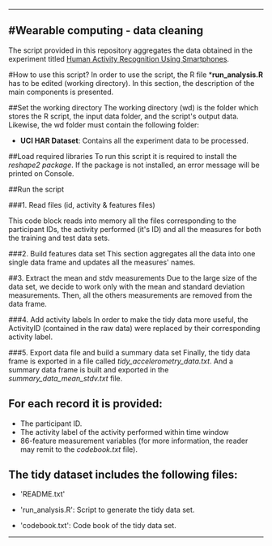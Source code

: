 
---------------------------------------------------------------------------
#Wearable computing - data cleaning
---------------------------------------------------------------------------

The script provided in this repository aggregates the data obtained in the experiment titled [Human Activity Recognition Using Smartphones](http://archive.ics.uci.edu/ml/datasets/Human+Activity+Recognition+Using+Smartphones  "Human Activity Recognition Using Smartphones"). 
 

#How to use this script?
In order to use the script, the R file ***run_analysis.R** has to be edited (working directory). In this section, the description of the main components is presented.


##Set the working directory
The working directory (wd) is the folder which stores the R script, the input data folder, and the script's output data. Likewise, the wd folder must contain the following folder:

 - **UCI HAR Dataset**: Contains all the experiment data to be processed.

##Load required libraries
To run this script it is required to install the *reshape2 package*. If the package is not installed, an error message will be printed on Console. 

##Run the script

###1. Read files (id, activity & features files)

This code block reads into memory all the files corresponding to the participant IDs, the activity performed (it's ID) and all the measures for both the training and test data sets.

###2. Build features data set
This section aggregates all the data into one single data frame and updates all the measures' names.  

##3. Extract the mean and stdv measurements
Due to the large size of the data set, we decide to work only with the mean and standard deviation measurements. Then, all the others measurements are removed from the data frame.

###4. Add activity labels
In order to make the tidy data more useful, the ActivityID (contained in the raw data) were replaced by their corresponding activity label. 

###5. Export data file and build a summary data set
Finally, the tidy data frame is exported in a file called *tidy_accelerometry_data.txt*. And a summary data frame is built and exported in the *summary_data_mean_stdv.txt* file.

## For each record it is provided:


- The participant ID.
- The activity label of the activity performed within time window 
- 86-feature measurement variables (for more information, the reader may remit to the *codebook.txt* file).


## The tidy dataset includes the following files:


- 'README.txt'

- 'run_analysis.R': Script to generate the tidy data set.

- 'codebook.txt': Code book of the tidy data set.

---------------------------------------------------------------------------
